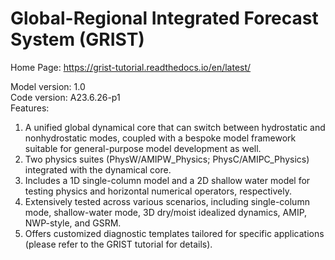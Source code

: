 Global-Regional Integrated Forecast System (GRIST)
================================================================================
Home Page: https://grist-tutorial.readthedocs.io/en/latest/ 

Model version: 1.0  
Code version: A23.6.26-p1  
Features: 
1. A unified global dynamical core that can switch between hydrostatic and nonhydrostatic modes, coupled with a bespoke model framework suitable for general-purpose model development as well.  
2. Two physics suites (PhysW/AMIPW_Physics; PhysC/AMIPC_Physics) integrated with the dynamical core.  
3. Includes a 1D single-column model and a 2D shallow water model for testing physics and horizontal numerical operators, respectively.  
4. Extensively tested across various scenarios, including single-column mode, shallow-water mode, 3D dry/moist idealized dynamics, AMIP, NWP-style, and GSRM.  
5. Offers customized diagnostic templates tailored for specific applications (please refer to the GRIST tutorial for details).  
